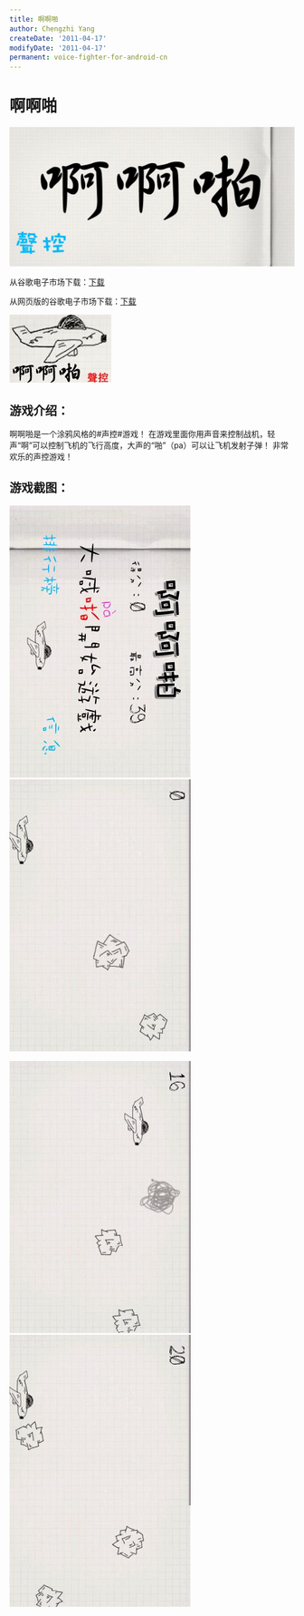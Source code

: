 ```yaml
---
title: 啊啊啪
author: Chengzhi Yang
createDate: '2011-04-17'
modifyDate: '2011-04-17'
permanent: voice-fighter-for-android-cn
---
```


# 啊啊啪

![alt text](assets/voice-fight-android/1.jpg "Logo Title Text 1")

从谷歌电子市场下载：[下载](market://details?id=me.codeand.ahahpah)

从网页版的谷歌电子市场下载：[下载](https://market.android.com/details?id=me.codeand.ahahpah)

![alt text](assets/voice-fight-android/2.png "Logo Title Text 1")

## 游戏介绍：
啊啊啪是一个涂鸦风格的#声控#游戏！
在游戏里面你用声音来控制战机，轻声“啊”可以控制飞机的飞行高度，大声的“啪”（pa）可以让飞机发射子弹！ 非常欢乐的声控游戏！

## 游戏截图：
![alt text](assets/voice-fight-android/ss1cn.jpg "Logo Title Text 1")
![alt text](assets/voice-fight-android/ss2cn.jpg "Logo Title Text 1")

![alt text](assets/voice-fight-android/ss3cn.jpg "Logo Title Text 1")
![alt text](assets/voice-fight-android/ss4cn.jpg "Logo Title Text 1")
